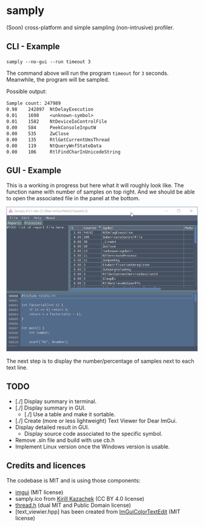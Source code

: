 # samply

(Soon) cross-platform and simple sampling (non-intrusive) profiler.

## CLI - Example

`samply --no-gui --run timeout 3`

The command above will run the program `timeout` for `3` seconds.
Meanwhile, the program will be sampled.

Possible output:
```
Sample count: 247989
0.98    242897  NtDelayExecution
0.01    1698    <unknown-symbol>
0.01    1582    NtDeviceIoControlFile
0.00    584     PeekConsoleInputW
0.00    535     ZwClose
0.00    135     RtlGetCurrentUmsThread
0.00    119     NtQueryWnfStateData
0.00    106     RtlFindCharInUnicodeString
```

## GUI - Example

This is a working in progress but here what it will roughly look like.
The function name with number of samples on top right.
And we should be able to open the associated file in the panel at the bottom.

![WIP](docs/screenshot.png)

The next step is to display the number/percentage of samples next to each text line.

## TODO

- [./] Display summary in terminal.
- [./] Display summary in GUI.
    - [./] Use a table and make it sortable.
- [./] Create (more or less lightweight) Text Viewer for Dear ImGui.
- Display detailed result in GUI.
    - Display source code associated to the specific symbol.
- Remove .sln file and build with use cb.h
- Implement Linux version once the Windows version is usable.

## Credits and licences

The codebase is MIT and is using those components:

- [imgui](https://github.com/ocornut/imgui) (MIT license)
- samply.ico from [Kirill Kazachek](https://creativemarket.com/kirill.kazachek) (CC BY 4.0 license)
- [thread.h](https://github.com/mattiasgustavsson/libs/blob/main/thread.h) (dual MIT and Public Domain license)
- [text_viewier.hpp] has been created from [ImGuiColorTextEdit](https://github.com/BalazsJako/ImGuiColorTextEdit) (MIT license)